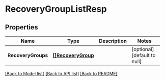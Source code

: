 # RecoveryGroupListResp

## Properties
Name | Type | Description | Notes
------------ | ------------- | ------------- | -------------
**RecoveryGroups** | [**[]RecoveryGroup**](RecoveryGroup.md) |  | [optional] [default to null]

[[Back to Model list]](../README.md#documentation-for-models) [[Back to API list]](../README.md#documentation-for-api-endpoints) [[Back to README]](../README.md)

